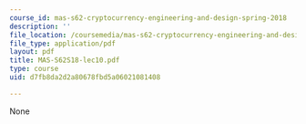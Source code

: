 ```yaml
---
course_id: mas-s62-cryptocurrency-engineering-and-design-spring-2018
description: ''
file_location: /coursemedia/mas-s62-cryptocurrency-engineering-and-design-spring-2018/d7fb8da2d2a80678fbd5a06021081408_MAS-S62S18-lec10.pdf
file_type: application/pdf
layout: pdf
title: MAS-S62S18-lec10.pdf
type: course
uid: d7fb8da2d2a80678fbd5a06021081408

---
```

None